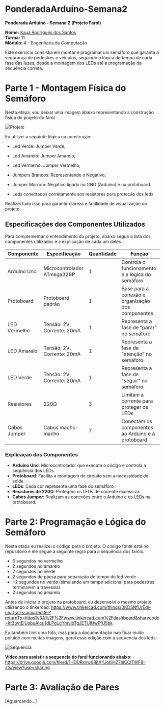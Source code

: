 # PonderadaArduino-Semana2
**Ponderada Arduino - Semana 2 (Projeto Farol)**

**Nome:** [Kauã Rodrigues dos Santos](https://github.com/kauarodriguessss)  
**Turma:** 11  
**Módulo:** 4 - Engenharia da Computação  

Este exercício consistia em montar e programar um semáforo que garanta a segurança de pedestres e veículos, seguindo a lógica de tempo de cada fase das luzes, desde a montagem dos LEDs até a programação da sequência correta.

#

# Parte 1 - Montagem Física do Semáforo
Nesta etapa, vou deixar uma imagem abaixo representando a construção física do projeto do farol

![Projeto](https://github.com/user-attachments/assets/74e753b3-3407-44fd-96fb-2df2325c06ba)

Eu utilizei a seguinte lógica na construção:
- Led Verde: Jumper Verde;
- Led Amarelo: Jumper Amarelo;
- Led Vermelho: Jumper Vermelho;
  
- Jumpers Brancos: Representando o Negativo;
- Jumper Marrom: Negativo ligado no GND (Arduino) e na protoboard.

- Leds conectados corretamente aos resistores para proteção dos leds

Realizei tudo isso para garantir clareza e facilidade de visualização do projeto.

## Especificações dos Componentes Utilizados
Para complementar o entendimento do projeto, abaixo segue a lista dos componentes utilizados e a explicação de cada um deles


| Componente    | Especificação                             | Quantidade | Função                                                       |
|---------------|------------------------------------------|------------|--------------------------------------------------------------|
| Arduino Uno   | Microcontrolador ATmega328P              | 1          | Controla o funcionamento e a lógica do semáforo              |
| Protoboard    | Protoboard padrão                        | 1          | Base para a conexão e organização dos componentes            |
| LED Vermelho  | Tensão: 2V, Corrente: 20mA              | 1          | Representa a fase de "parar" no semáforo                     |
| LED Amarelo   | Tensão: 2V, Corrente: 20mA              | 1          | Representa a fase de "atenção" no semáforo                   |
| LED Verde     | Tensão: 2V, Corrente: 20mA              | 1          | Representa a fase de "seguir" no semáforo                    |
| Resistores    | 220Ω                                     | 3          | Limitam a corrente para proteger os LEDs                     |
| Cabos Jumper  | Cabos macho-macho                        | 7     | Conectam os componentes ao Arduino e à protoboard            |

### Explicação dos Componentes

- **Arduino Uno**: Microcontrolador que executa o código e controla a sequência dos LEDs.
- **Protoboard**: Facilita a montagem do circuito sem a necessidade de solda.
- **LEDs**: Cada cor representa uma fase do semáforo.
- **Resistores de 220Ω**: Protegem os LEDs de corrente excessiva.
- **Cabos Jumper**: Realizam as conexões entre o Arduino e os LEDs na protoboard.


#

# Parte 2: Programação e Lógica do Semáforo
Nesta etapa eu realizei o código para o projeto. O código fonte está no repositório e ele segue a seguinte regra para a sequência dos faróis.

- 6 segundos no vermelho
- 2 segundos no amarelo
- 2 segundos no verde
- 2 segundos de pausa para separação de tempo do led verde
- +2 segundos no verde (simulando um tempo adicional para pedestres terminarem a travessia)
- 2 segundos no amarelo

Antes de iniciar o projeto na protoboard, eu desenvolvi o mesmo projeto utilizando o tinkercad:
https://www.tinkercad.com/things/0KDSNfUrEdi-neat-allis-amur/editel?returnTo=https%3A%2F%2Fwww.tinkercad.com%2Fdashboard&sharecode=kt3oytEjUobuAIcu1dLPgLgYmvioTgJETUjUwFfU5bk 

Eu também tirei uma foto, mas para a documentação nao ficar muito poluido com muitas imagens, gerei essa edição com a sequencia dos leds:

![Sequencia](https://github.com/user-attachments/assets/9ed5e3d4-b565-419b-b164-06953ae0df6a)

**Vídeo para assistir a sequencia do farol funcionando abaixo:**
https://drive.google.com/file/d/1HDDRxvw68jtXrUohjHZ7eKXzTWF8-zts/view?usp=sharing


#

# Parte 3: Avaliação de Pares
[Aguardando...]
